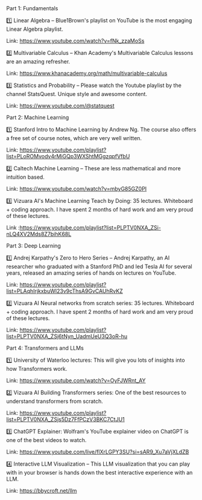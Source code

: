 ## 

Part 1: Fundamentals

1️⃣ Linear Algebra – Blue1Brown's playlist on YouTube is the most engaging Linear Algebra playlist.

Link: https://www.youtube.com/watch?v=fNk_zzaMoSs

2️⃣ Multivariable Calculus – Khan Academy's Multivariable Calculus lessons are an amazing refresher.

Link: https://www.khanacademy.org/math/multivariable-calculus

3️⃣ Statistics and Probability – Please watch the Youtube playlist by the channel StatsQuest. Unique style and awesome content.

Link: https://www.youtube.com/@statquest

Part 2: Machine Learning

1️⃣ Stanford Intro to Machine Learning by Andrew Ng. The course also offers a free set of course notes, which are very well written.

Link: https://www.youtube.com/playlist?list=PLoROMvodv4rMiGQp3WXShtMGgzqpfVfbU

2️⃣ Caltech Machine Learning – These are less mathematical and more intuition based.

Link: https://www.youtube.com/watch?v=mbyG85GZ0PI

3️⃣ Vizuara AI's Machine Learning Teach by Doing: 35 lectures. Whiteboard + coding approach. I have spent 2 months of hard work and am very proud of these lectures.

Link :https://www.youtube.com/playlist?list=PLPTV0NXA_ZSi-nLQ4XV2Mds8Z7bihK68L

Part 3: Deep Learning

1️⃣ Andrej Karpathy's Zero to Hero Series – Andrej Karpathy, an AI researcher who graduated with a Stanford PhD and led Tesla AI for several years, released an amazing series of hands on lectures on YouTube.

Link: https://www.youtube.com/playlist?list=PLAqhIrjkxbuWI23v9cThsA9GvCAUhRvKZ

2️⃣ Vizuara AI Neural networks from scratch series: 35 lectures. Whiteboard + coding approach. I have spent 2 months of hard work and am very proud of these lectures.

Link: https://www.youtube.com/playlist?list=PLPTV0NXA_ZSj6tNyn_UadmUeU3Q3oR-hu

Part 4: Transformers and LLMs

1️⃣ University of Waterloo lectures: This will give you lots of insights into how Transformers work.

Link: https://www.youtube.com/watch?v=OyFJWRnt_AY

2️⃣ Vizuara AI Building Transformers series: One of the best resources to understand transformers from scratch.

Link: https://www.youtube.com/playlist?list=PLPTV0NXA_ZSjs5Dz7FfPCzV3BKC7CtJU1

3️⃣ ChatGPT Explainer: Wolfram's YouTube explainer video on ChatGPT is one of the best videos to watch.

Link: https://www.youtube.com/live/flXrLGPY3SU?si=sAR9_Xu7aVjXLdZB

4️⃣ Interactive LLM Visualization – This LLM visualization that you can play with in your browser is hands down the best interactive experience with an LLM.

Link: https://bbycroft.net/llm
